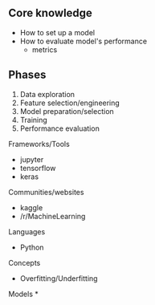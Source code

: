
## Core knowledge
* How to set up a model
* How to evaluate model's performance
    * metrics

## Phases
1. Data exploration
2. Feature selection/engineering
3. Model preparation/selection
4. Training
5. Performance evaluation

Frameworks/Tools
* jupyter
* tensorflow
* keras

Communities/websites
* kaggle
* /r/MachineLearning

Languages
* Python

Concepts
* Overfitting/Underfitting

Models
* 